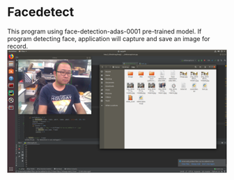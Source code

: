 # Facedetect
This program using face-detection-adas-0001 pre-trained model. If program detecting face, application will capture and save an image for record.
![image](https://github.com/jaytkkmn/Facedetect/blob/master/facedetect.png)
